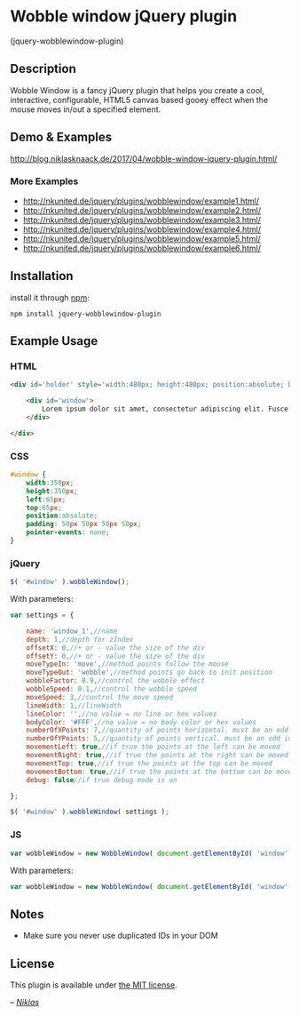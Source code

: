# Wobble window jQuery plugin
(jquery-wobblewindow-plugin)

## Description

Wobble Window is a fancy jQuery plugin that helps you create a cool, interactive, configurable, HTML5 canvas based gooey effect when the mouse moves in/out a specified element.

## Demo & Examples

<http://blog.niklasknaack.de/2017/04/wobble-window-jquery-plugin.html/>

### More Examples

* <http://nkunited.de/jquery/plugins/wobblewindow/example1.html/>
* <http://nkunited.de/jquery/plugins/wobblewindow/example2.html/>
* <http://nkunited.de/jquery/plugins/wobblewindow/example3.html/>
* <http://nkunited.de/jquery/plugins/wobblewindow/example4.html/>
* <http://nkunited.de/jquery/plugins/wobblewindow/example5.html/>
* <http://nkunited.de/jquery/plugins/wobblewindow/example6.html/>

## Installation

install it through [npm](https://www.npmjs.com/):

```
npm install jquery-wobblewindow-plugin
```

## Example Usage

### HTML

```html
<div id='holder' style='width:480px; height:480px; position:absolute; background-color: #562A72'>

    <div id='window'>
        Lorem ipsum dolor sit amet, consectetur adipiscing elit. Fusce ac elementum tortor, eget efficitur quam. Quisque eu erat dui. Etiam ut mauris at dui feugiat eleifend id vel arcu. Praesent commodo orci quis scelerisque congue. Cras ac mauris quam. Nunc ipsum tortor, lobortis et arcu et, imperdiet maximus massa. Vestibulum ante ipsum primis in faucibus orci luctus et ultrices posuere cubilia Curae; Ut aliquam pretium augue.
    </div>

</div>
```
### CSS

```css
#window {
    width:350px; 
    height:350px; 
    left:65px; 
    top:65px; 
    position:absolute;
    padding: 50px 50px 50px 50px;
    pointer-events: none;
}
```

### jQuery

```js
$( '#window' ).wobbleWindow();
```

With parameters:

```js
var settings = {

    name: 'window_1',//name
    depth: 1,//depth for zIndex
    offsetX: 0,//+ or - value the size of the div
    offsetY: 0,//+ or - value the size of the div
    moveTypeIn: 'move',//method points follow the mouse
    moveTypeOut: 'wobble',//method points go back to init position
    wobbleFactor: 0.9,//control the wobble effect
    wobbleSpeed: 0.1,//control the wobble speed
    moveSpeed: 3,//control the move speed
    lineWidth: 1,//lineWidth
    lineColor: '',//no value = no line or hex values
    bodyColor: '#FFF',//no value = no body color or hex values
    numberOfXPoints: 7,//quantity of points horizontal. must be an odd int
    numberOfYPoints: 5,//quantity of points vertical. must be an odd int
    movementLeft: true,//if true the points at the left can be moved
    movementRight: true,//if true the points at the right can be moved
    movementTop: true,//if true the points at the top can be moved
    movementBottom: true,//if true the points at the bottom can be moved
    debug: false//if true debug mode is on

};
```

```js
$( '#window' ).wobbleWindow( settings );
```

### JS

```js
var wobbleWindow = new WobbleWindow( document.getElementById( 'window' ) );
```

With parameters:

```js
var wobbleWindow = new WobbleWindow( document.getElementById( 'window' ), settings );
```

## Notes

* Make sure you never use duplicated IDs in your DOM

## License

This plugin is available under [the MIT license](http://mths.be/mit).

_– [Niklas](http://niklasknaack.de/)_